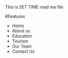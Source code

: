 This is SET TIME read me file


#Features

- Home
- About us
- Education
- Tourism
- Our Team
- Contact Us
